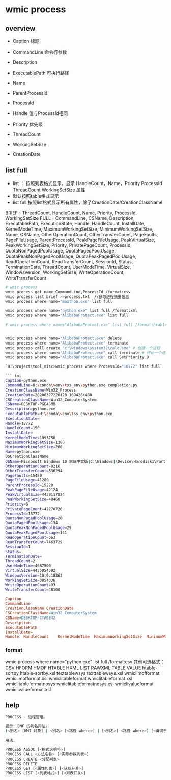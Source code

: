 # wmic process


## overview

* Caption       标题
* CommandLine   命令行参数
* Description
* ExecutablePath    可执行路径
* Name
* ParentProcessId
* ProcessId
* Handle            值与ProcessId相同
* Priority          优先级
* ThreadCount
* WorkingSetSize        

* CreationDate



## list full

* list ： 按照列表格式显示，显示 HandleCount，Name，Priority  ProcessId  ThreadCount  WorkingSetSize 属性 
* 默认按照table格式显示
* list full 按照list格式显示所有属性，除了CreationDate/CreationClassName

BRIEF                     - ThreadCount, HandleCount, Name, Priority, ProcessId, WorkingSetSize
FULL                      - CommandLine, CSName, Description, ExecutablePath, ExecutionState, Handle, HandleCount, InstallDate, KernelModeTime, MaximumWorkingSetSize, MinimumWorkingSetSize, Name, OSName, OtherOperationCount, OtherTransferCount, PageFaults, PageFileUsage, ParentProcessId, PeakPageFileUsage, PeakVirtualSize, PeakWorkingSetSize, Priority, PrivatePageCount, ProcessId, QuotaNonPagedPoolUsage, QuotaPagedPoolUsage, QuotaPeakNonPagedPoolUsage, QuotaPeakPagedPoolUsage, ReadOperationCount, ReadTransferCount, SessionId, Status, TerminationDate, ThreadCount, UserModeTime, VirtualSize, WindowsVersion, WorkingSetSize, WriteOperationCount, WriteTransferCount


``` bash
# wmic process
wmic process get name,CommandLine,ProcessId /format:csv
wmic process list brief >>process.txt  //获取进程摘要信息
wmic process where name="maxthon.exe" list full

wmic process where name="python.exe" list full /format:xml
wmic process where name="AlibabaProtect.exe" list full

# wmic process where name="AlibabaProtect.exe" list full /format:htable.xsl


wmic process where name="AlibabaProtect.exe" delete
wmic process where name="AlibabaProtect.exe" terminate
wmic process call create "c:\windows\system32\calc.exe" # 创建一个进程
wmic process where name="AlibabaProtect.exe" call terminate # 终止一个进程?
wmic process where name="AlibabaProtect.exe" call SetPriority 8

`H:\project\tool_misc>wmic process where ProcessId="18772" list full`

``` ini
Caption=python.exe
CommandLine=H:\conda\venv\tss_env\python.exe completion.py
CreationClassName=Win32_Process
CreationDate=20200327220120.169426+480
CSCreationClassName=Win32_ComputerSystem 
CSName=DESKTOP-PGE4SMB
Description=python.exe
ExecutablePath=H:\conda\venv\tss_env\python.exe
ExecutionState=
Handle=18772
HandleCount=150
InstallDate=
KernelModeTime=1093750
MaximumWorkingSetSize=1380
MinimumWorkingSetSize=200
Name=python.exe
OSCreationClassName
OSName=Microsoft Windows 10 家庭中文版|C:\Windows|\Device\Harddisk1\Partition1
OtherOperationCount=8216
OtherTransferCount=536294
PageFaults=15480
PageFileUsage=41280
ParentProcessId=15228
PeakPageFileUsage=42124
PeakVirtualSize=4439117824
PeakWorkingSetSize=48468
Priority=8
PrivatePageCount=42270720
ProcessId=18772
QuotaNonPagedPoolUsage=28
QuotaPagedPoolUsage=134
QuotaPeakNonPagedPoolUsage=29
QuotaPeakPagedPoolUsage=141
ReadOperationCount=663
ReadTransferCount=7463729
SessionId=1
Status=
TerminationDate=
ThreadCount=2
UserModeTime=4687500
VirtualSize=4435054592
WindowsVersion=10.0.18363
WorkingSetSize=3854336
WriteOperationCount=93
WriteTransferCount=48100
```


``` ini
Caption 
CommandLine                                                                 
CreationClassName CreationDate 
CSCreationClassName=Win32_ComputerSystem 
CSName=DESKTOP-CTAGE42           
Description                                                         
ExecutablePath                                                                                                                                 ExecutionState=
InstallDate=
Handle  HandleCount    KernelModeTime  MaximumWorkingSetSize  MinimumWorkingSetSize  Name                                                                OSCreationClassName    OSName                                                               OtherOperationCount  OtherTransferCount  PageFaults  PageFileUsage  ParentProcessId  PeakPageFileUsage  PeakVirtualSize  PeakWorkingSetSize  Priority  PrivatePageCount  ProcessId  QuotaNonPagedPoolUsage  QuotaPagedPoolUsage  QuotaPeakNonPagedPoolUsage  QuotaPeakPagedPoolUsage  ReadOperationCount  ReadTransferCount  SessionId  Status  TerminationDate  ThreadCount  UserModeTime   VirtualSize    WindowsVersion  WorkingSetSize  WriteOperationCount  WriteTransferCount  
```
### format

wmic process where name="python.exe" list full /format:csv 
其他可选格式：
CSV HFORM HMOF HTABLE HXML LIST RAWXML TABLE VALUE
htable-sortby
htable-sortby.xsl
texttablewsys
texttablewsys.xsl
wmiclimofformat
wmiclimofformat.xsl
wmiclitableformat
wmiclitableformat.xsl
wmiclitableformatnosys
wmiclitableformatnosys.xsl
wmiclivalueformat
wmiclivalueformat.xsl
## help
``` bash
PROCESS - 进程管理。

提示: BNF 的别名用法。
(<别名> [WMI 对象] | <别名> [<路径 where>] | [<别名>] <路径 where>) [<谓词子句>]。

用法:

PROCESS ASSOC [<格式说明符>]
PROCESS CALL <方法名称> [<实际参数列表>]
PROCESS CREATE <分配列表>
PROCESS DELETE
PROCESS GET [<属性列表>] [<获取开关>]
PROCESS LIST [<列表格式>] [<列表开关>]
```